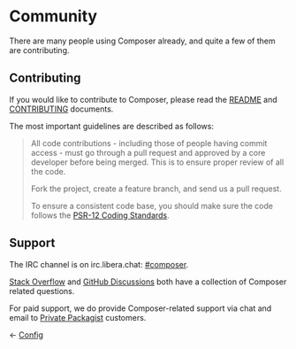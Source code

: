 # Community

There are many people using Composer already, and quite a few of them are
contributing.

## Contributing

If you would like to contribute to Composer, please read the
[README](https://github.com/composer/composer) and
[CONTRIBUTING](https://github.com/composer/composer/blob/main/.github/CONTRIBUTING.md)
documents.

The most important guidelines are described as follows:

> All code contributions - including those of people having commit access - must
> go through a pull request and approved by a core developer before being
> merged. This is to ensure proper review of all the code.
>
> Fork the project, create a feature branch, and send us a pull request.
>
> To ensure a consistent code base, you should make sure the code follows
> the [PSR-12 Coding Standards](https://www.php-fig.org/psr/psr-12/).

## Support

The IRC channel is on irc.libera.chat: [#composer](ircs://irc.libera.chat:6697/composer).

[Stack Overflow](https://stackoverflow.com/questions/tagged/composer-php) and
[GitHub Discussions](https://github.com/composer/composer/discussions) both have a
collection of Composer related questions.

For paid support, we do provide Composer-related support via chat and email to
[Private Packagist](https://packagist.com) customers.


&larr; [Config](07-runtime.md)
